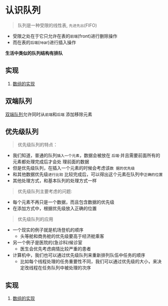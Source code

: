 
# 认识队列

> 队列是一种受限的线性表, `先进先出`(FIFO)

- 受限之处在于它只允许在表的`前端`(front)进行删除操作
- 而在表的`后端`(rear)进行插入操作 

**生活中类似的队列结构有排队**

## 实现

1. [数组的实现](./1.队列的实现(数组).js)

## 双端队列
[双端队列](./双端队列.js)允许同时从`前端`和`后端` 添加移除元素


## 优先级队列

> 优先级队列的特点：

- 我们知道，普通的队列`插入一个元素`，数据会被放在
`后端`·并且需要前面所有的元素都处理完成后才会处
理前面的数据
- 但是优先级队列，在插入一个元素的时候会考虑该`数
据的优先级`
- 和其他数据优先级`进行比较`
比较完成后，可以得出这个元素在队列中`正确的位置`
- 其他处理方式，和基本队列的处理方式一样

> 优先级队列主要考虑的问题:

- 每个元素不再只是一个数据，而且包含数据的优先级
- 在添加方式中，根据优先级放入正确的位置

> 优先级队列的应用

- 一个现实的例子就是机场登机的顺序
  * 头等舱和商务舱的优先级要高于经济舱乘客
- 另一个例子是医院的(急诊科)候诊室 
  * 医生会优先考虑病情比较严重的患者
- 计算机中，我们也可以通过优先级队列来重新排列队伍中任务的顺序
  * 比如每个线程处理的任务重要性不同，我们可以通过优先级的大小，来决定改线程在任务队列中被处理的次序

## 实现
1. [数组的实现](./1.优先级队列.js)